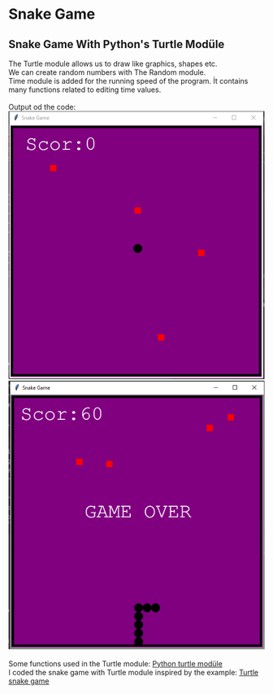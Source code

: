 # Snake Game
## Snake Game With Python's Turtle Modüle <br/>
The Turtle module allows us to draw like graphics, shapes etc. <br/>
We can create random numbers with The Random module. <br/>
Time module is added for the running speed of the program. İt contains many functions related to editing time values.
<br/> <br/>
Output od the code: <br/>
![1](https://github.com/nurgulaydin/Snake-Game/blob/main/output/7.PNG)
![2](https://github.com/nurgulaydin/Snake-Game/blob/main/output/8.PNG)
<br/> <br/>
Some functions used in the Turtle module:
[Python turtle modüle](https://www.btogrenme.com/python-turtle-modulu-turtle-kutuphanesi/) 
<br/>
I coded the snake game with Turtle module inspired by the example:
[Turtle snake game](http://bilgisayarhane.net/python-ogreniyorum-10-pythonda-yilan-oyunu-yapma/)

